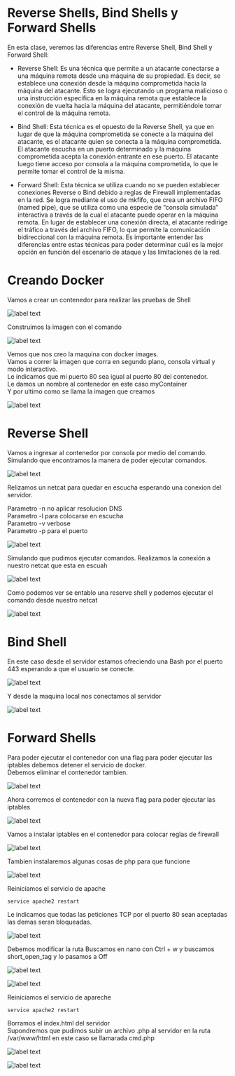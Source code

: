 # Reverse Shells, Bind Shells y Forward Shells

En esta clase, veremos las diferencias entre Reverse Shell, Bind Shell y Forward Shell:

* Reverse Shell: Es una técnica que permite a un atacante conectarse a una máquina remota desde una máquina de su propiedad. Es decir, se establece una conexión desde la máquina comprometida hacia la máquina del atacante. Esto se logra ejecutando un programa malicioso o una instrucción específica en la máquina remota que establece la conexión de vuelta hacia la máquina del atacante, permitiéndole tomar el control de la máquina remota.

* Bind Shell: Esta técnica es el opuesto de la Reverse Shell, ya que en lugar de que la máquina comprometida se conecte a la máquina del atacante, es el atacante quien se conecta a la máquina comprometida. El atacante escucha en un puerto determinado y la máquina comprometida acepta la conexión entrante en ese puerto. El atacante luego tiene acceso por consola a la máquina comprometida, lo que le permite tomar el control de la misma.

* Forward Shell: Esta técnica se utiliza cuando no se pueden establecer conexiones Reverse o Bind debido a reglas de Firewall implementadas en la red. Se logra mediante el uso de mkfifo, que crea un archivo FIFO (named pipe), que se utiliza como una especie de “consola simulada” interactiva a través de la cual el atacante puede operar en la máquina remota. En lugar de establecer una conexión directa, el atacante redirige el tráfico a través del archivo FIFO, lo que permite la comunicación bidireccional con la máquina remota.
Es importante entender las diferencias entre estas técnicas para poder determinar cuál es la mejor opción en función del escenario de ataque y las limitaciones de la red.

# Creando Docker

Vamos a crear un contenedor para realizar las pruebas de Shell

![label text](imgs/01.png)

Construimos la imagen con el comando 

![label text](imgs/02.png)

Vemos que nos creo la maquina con docker images.\
Vamos a correr la imagen que corra en segundo plano, consola virtual y modo interactivo.\
Le indicamos que mi puerto 80 sea igual al puerto 80 del contenedor.\
Le damos un nombre al contenedor en este caso myContainer\
Y por ultimo como se llama la imagen que creamos

![label text](imgs/03.png)

# Reverse Shell

Vamos a ingresar al contenedor por consola por medio del comando. Simulando que encontramos la manera de poder ejecutar comandos.

![label text](imgs/04.png)

Relizamos un netcat para quedar en escucha esperando una conexion del servidor.

Parametro -n no aplicar resolucion DNS\
Parametro -l para colocarse en escucha\
Parametro -v verbose\
Parametro -p para el puerto

![label text](imgs/05.png)

Simulando que pudimos ejecutar comandos. Realizamos la conexión a nuestro netcat que esta en escuah 

![label text](imgs/06.png)

Como podemos ver se entablo una reserve shell y podemos ejecutar el comando desde nuestro netcat

![label text](imgs/07.png)

# Bind Shell

En este caso desde el servidor estamos ofreciendo una Bash por el puerto 443 esperando a que el usuario se conecte.

![label text](imgs/08.png)

Y desde la maquina local nos conectamos al servidor

![label text](imgs/09.png)

# Forward Shells

Para poder ejecutar el contenedor con una flag para poder ejecutar las iptables debemos detener el servicio de docker.\
Debemos eliminar el contenedor tambien.

![label text](imgs/11.png)

Ahora corremos el contenedor con la nueva flag para poder ejecutar las iptables

![label text](imgs/12.png)

Vamos a instalar iptables en el contenedor para colocar reglas de firewall

![label text](imgs/10.png)

Tambien instalaremos algunas cosas de php para que funcione

![label text](imgs/16.png)

Reiniciamos el servicio de apache

```
service apache2 restart
```

Le indicamos que todas las peticiones TCP por el puerto 80 sean aceptadas las demas seran bloqueadas.

![label text](imgs/13.png)

Debemos modificar la ruta 
Buscamos en nano con Ctrl + w y buscamos short_open_tag y lo pasamos a Off

![label text](imgs/17.png)

![label text](imgs/18.png)

Reiniciamos el servicio de apareche

```
service apache2 restart
```

Borramos el index.html del servidor\
Supondremos que pudimos subir un archivo .php al servidor en la ruta /var/www/html en este caso se llamarada cmd.php

![label text](imgs/14.png)

![label text](imgs/15.png)




































































